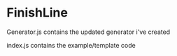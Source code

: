 # FinishLine
Generator.js contains the updated generator i've created

index.js contains the example/template code